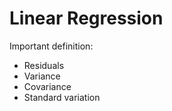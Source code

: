# Linear Regression

Important definition:

* Residuals
* Variance
* Covariance
* Standard variation